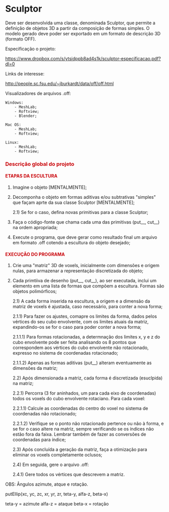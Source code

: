 # Sculptor
Deve ser desenvolvida uma classe, denominada Sculptor, que permite a definição de objetos 3D a partir da composição de formas simples. O modelo gerado deve poder ser exportado em um formato de descrição 3D (formato OFF). 

Especificação o projeto:

   https://www.dropbox.com/s/ytsidppb8ad4s1k/sculptor-especificacao.pdf?dl=0
   
   
Links de interesse:

   http://people.sc.fsu.edu/~jburkardt/data/off/off.html


Visualizadores de arquivos .off:
    
    Windows:
        - MeshLab;
        - Roftview;
        - Blender;
    
    Mac OS:
        - MeshLab;
        - Roftview;
    
    Linux:
        - MeshLab;
        - Roftview;
        

<h3>
    <font color="#c9040a"> Descrição global do projeto </font>
</h3>

<h4>
    <font color="#c9040a"> ETAPAS DA ESCULTURA </font>
</h4>

1) Imagine o objeto [MENTALMENTE];

2) Decomponha o objeto em formas aditivas e/ou subtrativas "simples" que façam aprte da sua classe Sculptor [MENTALMENTE];

   2.1) Se for o caso, defina novas primitivas para a classe Sculptor;

3) Faça o código-fonte que chama cada uma das primitivas (put__, cut__) na ordem apropriada;

4) Execute o programa, que deve gerar como resultado final um arquivo em formato .off cotendo a escultura do objeto desejado;

<h4>
    <font color="#c9040a"> EXECUÇÃO DO PROGRAMA </font>
</h4>

1) Crie uma "matriz" 3D de voxels, inicialmente com dimensões e origem nulas, para armazenar a representação discretizada do objeto;

2) Cada primtiiva de desenho (put__, cut__), ao ser executada, inclui um elemento em uma lista de formas que compõem a escultura. Formas são objetos polimórficos;

   2.1) A cada forma inserida na escultura, a origem e a dimensão da matriz de voxels é ajustada, caso necessário, para conter a nova forma;

      2.1.1) Para fazer os ajustes, comapre os limites da forma, dados pelos vértices do seu cubo envolvente, com os limites atuais da matriz, expandindo-os se for o caso para poder conter a nova forma;

      2.1.1.1) Para formas rotacionadas, a determnação dos limites x, y e z do cubo envolvente pode ser feita analisando os 8 pontos que correspondem aos vértices do cubo envolvente não rotacionado, expresso no sistema de coordenadas rotacionado;

      2.1.1.2) Apenas as formas aditivas (put__) alteram eventuamente as dimensões da matriz;

   2.2) Após dimensionada a matriz, cada forma é discretizada (esuclpida) na matriz;
   
      2.2.1) Percorra (3 for aninhados, um para cada eixo de coordenadas) todos os voxels do cubo envolvente rotaciano. Para cada voxel:
      
      2.2.1.1) Calcule as coordenadas do centro do voxel no sistema de coordenadas não rotacionado;
      
      2.2.1.2) Verifique se o ponto não rotacionado pertence ou não à forma, e se for o caso altere na matriz, sempre verificando se os índices não estão fora da faixa. Lembrar também de fazer as conversões de coordenadas para índice;
   
   2.3) Após concluída a geração da matriz, faça a otimização para eliminar os voxels completamente oclusos;
   
   2.4) Em seguida, gere o arquivo .off:
   
      2.4.1) Gere todos os vértices que descrevem a matriz.
      
 
OBS: Ângulos azimute, atque e rotação.

putEllip(xc, yc, zc, xr, yr, zr, teta-y, alfa-z, beta-x)

teta-y = azimute
alfa-z = ataque
beta-x = rotação
